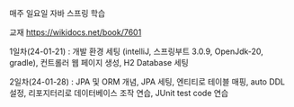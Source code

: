 매주 일요일 자바 스프링 학습

교재
https://wikidocs.net/book/7601

1일차(24-01-21) : 개발 환경 세팅 (intelliJ, 스프링부트 3.0.9, OpenJdk-20, gradle), 컨트롤러 웹 페이지 생성, H2 Database 세팅

2일차(24-01-28) : JPA 및 ORM 개념, JPA 세팅, 엔티티로 테이블 매핑, auto DDL 설정, 리포지터리로 데이터베이스 조작 연습, JUnit test code 연습

